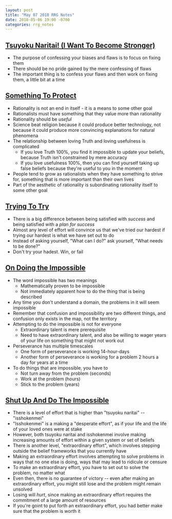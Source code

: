 ```yaml
---
layout: post
title: "May 07 2018 RRG Notes"
date: 2018-05-06 19:00 -0700
categories: rrg_notes
---
```


## [Tsuyoku Naritai! (I Want To Become Stronger)](https://www.greaterwrong.com/posts/DoLQN5ryZ9XkZjq5h/tsuyoku-naritai-i-want-to-become-stronger)
- The purpose of confessing your biases and flaws is to focus on fixing them
- There should be no pride gained by the mere confessing of flaws
- The important thing is to confess your flaws and then work on fixing them, a little bit at a time

## [Something To Protect](https://www.greaterwrong.com/posts/SGR4GxFK7KmW7ckCB/something-to-protect)
- Rationality is not an end in itself - it is a means to some other goal
- Rationalists must have something that they value more than rationality
- Rationality should be *useful*
- Science beat religion because it could produce better technology, not because it could produce more convincing explanations for natural phenomena
- The relationship between loving Truth and loving usefulness is complicated
    - If you love Truth 100%, you find it impossible to update your beliefs, because Truth isn't constrained by mere accuracy
    - If you love usefulness 100%, then you can find yourself taking up false beliefs because they're useful to you in the moment
- People tend to grow as rationalists when they have something to strive for, something that is more important than their own lives
- Part of the aesthetic of rationality is subordinating rationality itself to some other goal

## [Trying To Try](https://www.greaterwrong.com/posts/WLJwTJ7uGPA5Qphbp/trying-to-try)
- There is a big difference between being satisfied with *success* and being satisfied with a *plan for success*
- Almost any level of effort will convince us that we've tried our hardest if trying our hardest is what we have set out to do
- Instead of asking yourself, "What can I do?" ask yourself, "What needs to be done?"
- Don't try your hadest. Win, or fail

## [On Doing the Impossible](https://www.greaterwrong.com/posts/fpecAJLG9czABgCe9/on-doing-the-impossible)
- The word impossible has two meanings
    - Mathematically proven to be impossible
    - Not immediately apparent how to do the thing that is being described
- Any time you don't understand a domain, the problems in it will seem impossible
- Remember that confusion and impossibility are two different things, and confusion only exists in the map, not the territory
- Attempting to do the impossible is not for everyone
    - Extraordinary talent is mere prerequisite
    - Need to have extraordinary talent, and also be willing to wager years of your life on something that might not work out
- Perseverance has multiple timescales
    - One form of perseverance is working 14-hour-days
    - Another form of perseverance is working for a problem 2 hours a day for years at a time
- To do things that are impossible, you have to
    - Not turn away from the problem (seconds)
    - Work at the problem (hours)
    - Stick to the problem (years)

## [Shut Up And Do The Impossible](https://www.greaterwrong.com/posts/nCvvhFBaayaXyuBiD/shut-up-and-do-the-impossible)
- There is a level of effort that is higher than "tsuyoku naritai" -- "isshokenmei"
- "Isshokenmei" is a making a "desperate effort", as if your life and the life of your loved ones were at stake
- However, both tsuyoku naritai and isshokenmei involve making increasing amounts of effort within a given system or set of beliefs
- There is another level, "extraordinary effort", which involves stepping outside the belief frameworks that you currently have
- Making an extraordinary effort involves attempting to solve problems in ways that no one else is doing, ways that may lead to ridicule or censure
- To make an extraordinary effort, you have to set out to solve the problem, no matter what
- Even then, there is no guarantee of victory -- even after making an extraordinary effort, you might still lose and the problem might remain unsolved
- Losing will *hurt*, since making an extraordinary effort requires the commitment of a large amount of resources
- If you're goint to put forth an extraordinary effort, you had better make sure that the problem is worth it
